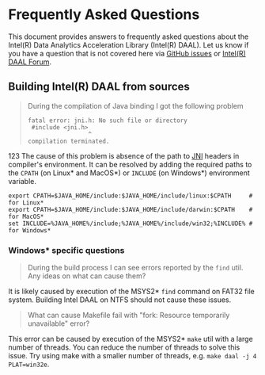 <!--
******************************************************************************
* Copyright 2014-2019 Intel Corporation
*
* Licensed under the Apache License, Version 2.0 (the "License");
* you may not use this file except in compliance with the License.
* You may obtain a copy of the License at
*
*     http://www.apache.org/licenses/LICENSE-2.0
*
* Unless required by applicable law or agreed to in writing, software
* distributed under the License is distributed on an "AS IS" BASIS,
* WITHOUT WARRANTIES OR CONDITIONS OF ANY KIND, either express or implied.
* See the License for the specific language governing permissions and
* limitations under the License.
*******************************************************************************/-->

# Frequently Asked Questions
This document provides answers to frequently asked questions about the Intel(R) Data Analytics Acceleration Library (Intel(R) DAAL). Let us know if you have a question that is not covered here via [GitHub issues][gh-issues] or [Intel(R) DAAL Forum][daal-forum].

## Building Intel(R) DAAL from sources
> During the compilation of Java binding I got the following problem
> ```
> fatal error: jni.h: No such file or directory
>  #include <jni.h>
>                  ^
> compilation terminated.
> ```
123 
The cause of this problem is absence of the path to [JNI][jni-wiki] headers in compiler's environment. It can be resolved by adding the required paths to the `CPATH` (on Linux\* and MacOS\*) or `INCLUDE` (on Windows\*) environment variable.
```
export CPATH=$JAVA_HOME/include:$JAVA_HOME/include/linux:$CPATH     # for Linux*
export CPATH=$JAVA_HOME/include:$JAVA_HOME/include/darwin:$CPATH    # for MacOS*
set INCLUDE=%JAVA_HOME%/include;%JAVA_HOME%/include/win32;%INCLUDE% # for Windows*
```

### Windows\* specific questions
> During the build process I can see errors reported by the `find` util. Any ideas on what can cause them?

It is likely caused by execution of the MSYS2* `find` command on FAT32 file system. Building Intel DAAL on NTFS should not cause these issues.

> What can cause Makefile fail with "fork: Resource temporarily unavailable" error?

This error can be caused by execution of the MSYS2* `make` util with a large number of threads. You can reduce the number of threads to solve this issue. Try using make with a smaller number of threads, e.g. `make daal -j 4 PLAT=win32e`.

<!-- Links -->
[daal-forum]: https://software.intel.com/en-us/forums/intel-data-analytics-acceleration-library
[gh-issues]:  https://github.com/01org/daal/issues
[jni-wiki]:   https://en.wikipedia.org/wiki/Java_Native_Interface
